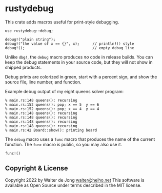 rustydebug
==========

This crate adds macros useful for print-style debugging.

    use rustydebug::debug;

    debug!("plain string");
    debug!("the value of x == {}", x);      // println!() style
    debug!();                               // empty debug line

Unlike `dbg!`, the `debug` macro produces _no_ code in release builds.
You can keep the debug statements in your source code, but they will
not show in shipped products.

Debug prints are colorized in green, start with a percent sign, and
show the source file, line number, and function.

Example debug output of my eight queens solver program:

    % main.rs:148 queens(): recursing
    % main.rs:152 queens(): pop; x == 5  y == 6
    % main.rs:152 queens(): pop; x == 4  y == 4
    % main.rs:148 queens(): recursing
    % main.rs:148 queens(): recursing
    % main.rs:148 queens(): recursing
    % main.rs:148 queens(): recursing
    % main.rs:42 Board::show(): printing board

The `debug` macro uses a `func` macro that produces the name of
the current function. The `func` macro is public, so you may also use it.

    func!()


Copyright & License
-------------------
Copyright 2022 by Walter de Jong <walter@heiho.net>
This software is available as Open Source under terms described in
the MIT license.


